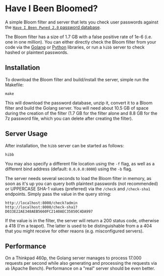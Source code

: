 # Have I Been Bloomed?

A simple Bloom filter and server that lets you check user passwords against
the [`Have I Been Pwned 2.0` password database](https://haveibeenpwned.com/Passwords).

The Bloom filter has a size of 1.7 GB with a false positive rate of 1e-6 (i.e. one in one million).
You can either directly check the Bloom filter from your code via the
[Golang](https://github.com/adewes/bloom) or [Python](https://github.com/adewes/flor)
libraries, or run a `hibb` server to check hashed or plaintext passwords.

## Installation

To download the Bloom filter and build/install the server, simple run the Makefile:

    make

This will download the password database, unzip it, convert it to a Bloom filter
and build the Golang server. You will need about 10.5 GB of space during the
creation of the filter (1.7 GB for the filter alone and 8.8 GB for the 7z
password file, which you can delete after creating the filter).

## Server Usage

After installation, the `hibb` server can be started as follows:

    hibb

You may also specify a different file location using the `-f` flag, as well
as a different bind address (default: `0.0.0.0:8000`) using the `-b` flag.

The server needs several seconds to load the Bloom filter in memory, as soon
as it's up you can query both plaintext passwords (not recommended) or UPPERCASE
SHA-1 values (preferred) via the `/check` and `/check-sha1` endpoints.
Simply pass the value in the query string:

    http://localhost:8000/check?admin
    http://localhost:8000/check-sha1?D033E22AE348AEB5660FC2140AEC35850C4DA997

If the value is in the filter, the server will return a 200 status code,
otherwise a 418 (I'm a teapot). The latter is used to be distinguishable from a
a 404 that you might receive for other reaons (e.g. misconfigured servers).

## Performance

On a Thinkpad 460p, the Golang server manages to process 17.000 requests per
second while also generating and processing the requests via `ab` (Apache Bench).
Performance on a "real" server should be even better.
